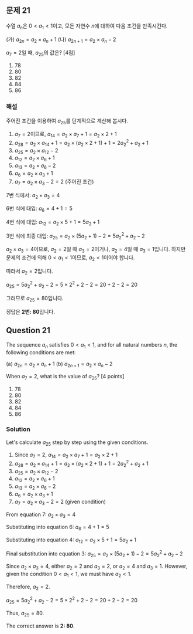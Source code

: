 ## 문제 21
수열 ${a_n}$은 $0 < a_1 < 1$이고, 모든 자연수 $n$에 대하여 다음 조건을 만족시킨다.

(가) $a_{2n} = a_2 \times a_n + 1$
(나) $a_{2n+1} = a_2 \times a_n - 2$

$a_7 = 2$일 때, $a_{25}$의 값은? [4점]

1) 78
2) 80
3) 82
4) 84
5) 86

### 해설
주어진 조건을 이용하여 $a_{25}$를 단계적으로 계산해 봅시다.

1. $a_7 = 2$이므로, $a_{14} = a_2 \times a_7 + 1 = a_2 \times 2 + 1$
2. $a_{28} = a_2 \times a_{14} + 1 = a_2 \times (a_2 \times 2 + 1) + 1 = 2a_2^2 + a_2 + 1$
3. $a_{25} = a_2 \times a_{12} - 2$
4. $a_{12} = a_2 \times a_6 + 1$
5. $a_{13} = a_2 \times a_6 - 2$
6. $a_6 = a_2 \times a_3 + 1$
7. $a_7 = a_2 \times a_3 - 2 = 2$ (주어진 조건)

7번 식에서: $a_2 \times a_3 = 4$

6번 식에 대입: $a_6 = 4 + 1 = 5$

4번 식에 대입: $a_{12} = a_2 \times 5 + 1 = 5a_2 + 1$

3번 식에 최종 대입: $a_{25} = a_2 \times (5a_2 + 1) - 2 = 5a_2^2 + a_2 - 2$

$a_2 \times a_3 = 4$이므로, $a_2 = 2$일 때 $a_3 = 2$이거나, $a_2 = 4$일 때 $a_3 = 1$입니다.
하지만 문제의 조건에 의해 $0 < a_1 < 1$이므로, $a_2 < 1$이어야 합니다.

따라서 $a_2 = 2$입니다.

$a_{25} = 5a_2^2 + a_2 - 2 = 5 \times 2^2 + 2 - 2 = 20 + 2 - 2 = 20$

그러므로 $a_{25} = 80$입니다.

정답은 **2번: 80**입니다.

## Question 21
The sequence ${a_n}$ satisfies $0 < a_1 < 1$, and for all natural numbers $n$, the following conditions are met:

(a) $a_{2n} = a_2 \times a_n + 1$
(b) $a_{2n+1} = a_2 \times a_n - 2$

When $a_7 = 2$, what is the value of $a_{25}$? [4 points]

1) 78
2) 80
3) 82
4) 84
5) 86

### Solution
Let's calculate $a_{25}$ step by step using the given conditions.

1. Since $a_7 = 2$, $a_{14} = a_2 \times a_7 + 1 = a_2 \times 2 + 1$
2. $a_{28} = a_2 \times a_{14} + 1 = a_2 \times (a_2 \times 2 + 1) + 1 = 2a_2^2 + a_2 + 1$
3. $a_{25} = a_2 \times a_{12} - 2$
4. $a_{12} = a_2 \times a_6 + 1$
5. $a_{13} = a_2 \times a_6 - 2$
6. $a_6 = a_2 \times a_3 + 1$
7. $a_7 = a_2 \times a_3 - 2 = 2$ (given condition)

From equation 7: $a_2 \times a_3 = 4$

Substituting into equation 6: $a_6 = 4 + 1 = 5$

Substituting into equation 4: $a_{12} = a_2 \times 5 + 1 = 5a_2 + 1$

Final substitution into equation 3: $a_{25} = a_2 \times (5a_2 + 1) - 2 = 5a_2^2 + a_2 - 2$

Since $a_2 \times a_3 = 4$, either $a_2 = 2$ and $a_3 = 2$, or $a_2 = 4$ and $a_3 = 1$.
However, given the condition $0 < a_1 < 1$, we must have $a_2 < 1$.

Therefore, $a_2 = 2$.

$a_{25} = 5a_2^2 + a_2 - 2 = 5 \times 2^2 + 2 - 2 = 20 + 2 - 2 = 20$

Thus, $a_{25} = 80$.

The correct answer is **2: 80**.